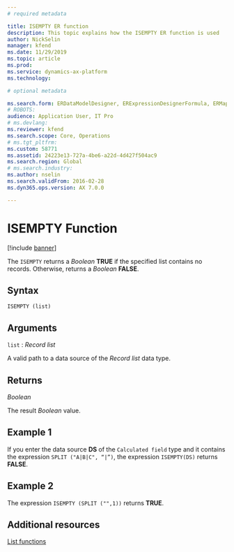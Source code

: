 ```yaml
---
# required metadata

title: ISEMPTY ER function
description: This topic explains how the ISEMPTY ER function is used
author: NickSelin
manager: kfend
ms.date: 11/29/2019
ms.topic: article
ms.prod: 
ms.service: dynamics-ax-platform
ms.technology: 

# optional metadata

ms.search.form: ERDataModelDesigner, ERExpressionDesignerFormula, ERMappedFormatDesigner, ERModelMappingDesigner
# ROBOTS: 
audience: Application User, IT Pro
# ms.devlang: 
ms.reviewer: kfend
ms.search.scope: Core, Operations
# ms.tgt_pltfrm: 
ms.custom: 58771
ms.assetid: 24223e13-727a-4be6-a22d-4d427f504ac9
ms.search.region: Global
# ms.search.industry: 
ms.author: nselin
ms.search.validFrom: 2016-02-28
ms.dyn365.ops.version: AX 7.0.0

---
```


# <a name="ISEMPTY">ISEMPTY Function</a>

[!include [banner](../includes/banner.md)]

The `ISEMPTY` returns a *Boolean* **TRUE** if the specified list contains no records. Otherwise, returns a *Boolean* **FALSE**.

## Syntax

```
ISEMPTY (list)
```

## Arguments

`list` : *Record list*

A valid path to a data source of the *Record list* data type.

## Returns

*Boolean*

The result *Boolean* value.

## Example 1

If you enter the data source **DS** of the `Calculated field` type and it contains the expression `SPLIT ("A|B|C", “|”)`, the expression `ISEMPTY(DS)` returns **FALSE**.

## Example 2

The expression `ISEMPTY (SPLIT ("",1))` returns **TRUE**.

## Additional resources

[List functions](er-functions-category-list.md)
